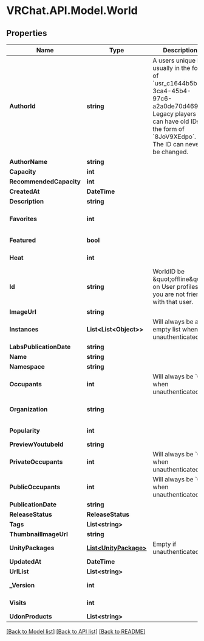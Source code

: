 # VRChat.API.Model.World

## Properties

Name | Type | Description | Notes
------------ | ------------- | ------------- | -------------
**AuthorId** | **string** | A users unique ID, usually in the form of &#x60;usr_c1644b5b-3ca4-45b4-97c6-a2a0de70d469&#x60;. Legacy players can have old IDs in the form of &#x60;8JoV9XEdpo&#x60;. The ID can never be changed. | 
**AuthorName** | **string** |  | 
**Capacity** | **int** |  | 
**RecommendedCapacity** | **int** |  | 
**CreatedAt** | **DateTime** |  | 
**Description** | **string** |  | 
**Favorites** | **int** |  | [optional] [default to 0]
**Featured** | **bool** |  | [default to false]
**Heat** | **int** |  | [default to 0]
**Id** | **string** | WorldID be \&quot;offline\&quot; on User profiles if you are not friends with that user. | 
**ImageUrl** | **string** |  | 
**Instances** | **List&lt;List&lt;Object&gt;&gt;** | Will always be an empty list when unauthenticated. | [optional] 
**LabsPublicationDate** | **string** |  | 
**Name** | **string** |  | 
**Namespace** | **string** |  | [optional] 
**Occupants** | **int** | Will always be &#x60;0&#x60; when unauthenticated. | [optional] [default to 0]
**Organization** | **string** |  | [default to "vrchat"]
**Popularity** | **int** |  | [default to 0]
**PreviewYoutubeId** | **string** |  | [optional] 
**PrivateOccupants** | **int** | Will always be &#x60;0&#x60; when unauthenticated. | [optional] [default to 0]
**PublicOccupants** | **int** | Will always be &#x60;0&#x60; when unauthenticated. | [optional] [default to 0]
**PublicationDate** | **string** |  | 
**ReleaseStatus** | **ReleaseStatus** |  | 
**Tags** | **List&lt;string&gt;** |   | 
**ThumbnailImageUrl** | **string** |  | 
**UnityPackages** | [**List&lt;UnityPackage&gt;**](UnityPackage.md) | Empty if unauthenticated. | [optional] 
**UpdatedAt** | **DateTime** |  | 
**UrlList** | **List&lt;string&gt;** |  | [optional] 
**_Version** | **int** |  | [default to 0]
**Visits** | **int** |  | [default to 0]
**UdonProducts** | **List&lt;string&gt;** |  | [optional] 

[[Back to Model list]](../README.md#documentation-for-models) [[Back to API list]](../README.md#documentation-for-api-endpoints) [[Back to README]](../README.md)


